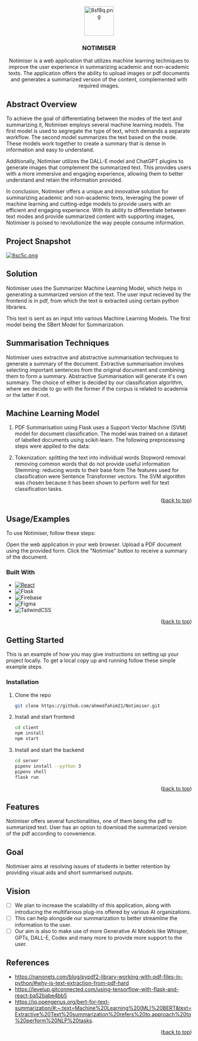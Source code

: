 <a name="readme-top"></a>



<!-- PROJECT LOGO -->
<br />
<div align="center">
<!--   <a href="https://github.com/ahmedfahim21/Notimiser">
    <img src="./client/public/blue-logo.png" alt="Logo" width="80">
  </a> -->
<a href="https://imgtr.ee/i/8sf8q"><img src="https://imgtr.ee/images/2023/04/26/8sf8q.png" alt="8sf8q.png" border="0" width="80"/></a>
<h3 align="center">NOTIMISER</h3>

  <p align="center">
    Notimiser is a web application that utilizes machine learning techniques to improve the user experience in summarizing academic and non-academic texts. The application offers the ability to upload images or pdf documents and generates a summarized version of the content, complemented with required images.
  </p>
</div>



<!-- ABOUT THE PROJECT -->
## Abstract Overview



To achieve the goal of differentiating between the modes of the text and summarizing it, Notimiser employs several machine learning models. The first model is used to segregate the type of text, which demands a separate workflow. The second model summarizes the text based on the mode. These models work together to create a summary that is dense in information and easy to understand.

Additionally, Notimiser utilizes the DALL-E model and ChatGPT plugins to generate images that complement the summarized text. This provides users with a more immersive and engaging experience, allowing them to better understand and retain the information provided.

In conclusion, Notimiser offers a unique and innovative solution for summarizing academic and non-academic texts, leveraging the power of machine learning and cutting-edge models to provide users with an efficient and engaging experience. With its ability to differentiate between text modes and provide summarized content with supporting images, Notimiser is poised to revolutionize the way people consume information.

## Project Snapshot

<!-- [![Product Name Screen Shot][product-screenshot]](https://example.com) -->
[![8sc5c.png](https://imgtr.ee/images/2023/04/26/8sc5c.png)](https://imgtr.ee/i/8sc5c)
## Solution

Notimiser uses the Summarizer Machine Learning Model, which helps in generating a summarized version of the text. The user input recieved by the frontend is in pdf, from which the text is extracted using certain python libraries. 

This text is sent as an input into various Machine Learning Models. The first model being the SBert Model for Summarization. 

## Summarisation Techniques

Notimiser uses extractive and abstractive summarisation techniques to generate a summary of the document. Extractive summarisation involves selecting important sentences from the original document and combining them to form a summary. 
Abstractive Summarisation will generate it's own summary. 
The choice of either is decided by our classification algorithm, where we decide to go with the former if the corpus is related to academia or the latter if not.

## Machine Learning Model

1) PDF Summarisation using Flask uses a Support Vector Machine (SVM) model for document classification. The model was trained on a dataset of labelled documents using scikit-learn. The following preprocessing steps were applied to the data:

2) Tokenization: splitting the text into individual words
Stopword removal: removing common words that do not provide useful information
Stemming: reducing words to their base form
The features used for classification were Sentence Transformer vectors. The SVM algorithm was chosen because it has been shown to perform well for text classification tasks.


<p align="right">(<a href="#readme-top">back to top</a>)</p>

## Usage/Examples

To use Notimiser, follow these steps:

Open the web application in your web browser.
Upload a PDF document using the provided form.
Click the "Notimise" button to receive a summary of the document.

### Built With


* [![React][React.js]][React-url]
* ![Flask](https://img.shields.io/badge/flask-%23000.svg?style=for-the-badge&logo=flask&logoColor=white)
* ![Firebase](https://img.shields.io/badge/Firebase-039BE5?style=for-the-badge&logo=Firebase&logoColor=white)
* ![Figma](https://img.shields.io/badge/figma-%23F24E1E.svg?style=for-the-badge&logo=figma&logoColor=white)
* ![TailwindCSS](https://img.shields.io/badge/tailwindcss-%2338B2AC.svg?style=for-the-badge&logo=tailwind-css&logoColor=white)


<p align="right">(<a href="#readme-top">back to top</a>)</p>



<!-- GETTING STARTED -->
## Getting Started

This is an example of how you may give instructions on setting up your project locally.
To get a local copy up and running follow these simple example steps.


### Installation


1. Clone the repo
   ```sh
   git clone https://github.com/ahmedfahim21/Notimiser.git
   ```
2. Install and start frontend
   ```sh
   cd client
   npm install
   npm start
   ```
3. Install and start the backend
   ```sh
   cd server
   pipenv install --python 3
   pipenv shell
   flask run
   ```

<p align="right">(<a href="#readme-top">back to top</a>)</p>



[product-screenshot]: https://i.ibb.co/m9fbxPT/Screenshot.png

[React.js]: https://img.shields.io/badge/React-20232A?style=for-the-badge&logo=react&logoColor=61DAFB
[React-url]: https://reactjs.org/


## Features

Notimiser offers several functionalities, one of them being the pdf to summarized text. User has an option to download the summarized version of the pdf according to convenience.



## Goal

Notimiser aims at resolving issues of students in better retention by providing visual aids and short summarised outputs. 

## Vision

- [ ] We plan to increase the scalability of this application, along with introducing the multifarious plug-ins offered by various AI organizations. 
- [ ] This can help alongside our summarization to better streamline the information to the user. 
- [ ] Our aim is also to make use of more Generative AI Models like Whisper, GPTs, DALL-E, Codex and many more to provide more support to the user.

## References
- https://nanonets.com/blog/pypdf2-library-working-with-pdf-files-in-python/#why-is-text-extraction-from-pdf-hard
- https://levelup.gitconnected.com/using-tensorflow-with-flask-and-react-ba52babe4bb5
- https://iq.opengenus.org/bert-for-text-summarization/#:~:text=Machine%20Learning%20(ML)%20BERT&text=Extractive%20Text%20summarization%20refers%20to,approach%20to%20perform%20NLP%20tasks.

<p align="right">(<a href="#readme-top">back to top</a>)</p>
